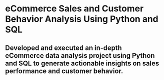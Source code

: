 # eCommerce Sales and Customer Behavior Analysis Using Python and SQL

## Developed and executed an in-depth eCommerce data analysis project using Python and SQL to generate actionable insights on sales performance and customer behavior.
